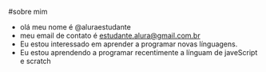 #sobre mim
- olá meu nome é @aluraestudante
- meu email de contato é estudante.alura@gmail.com.br
- Eu estou interessado em aprender a programar novas línguagens.
- Eu estou aprendendo a programar recentimente a línguam de javeScript e scratch 



